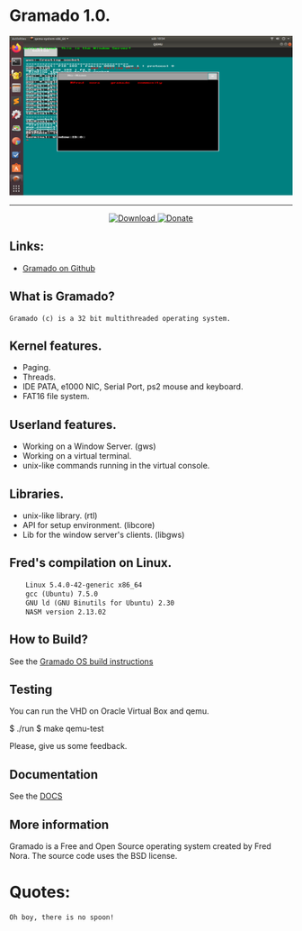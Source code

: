 # Gramado 1.0.

<p align=center>
  <a href="https://github.com/frednora/gramado">
    <img alt="Gramado" src="https://github.com/gramado/img/blob/master/gramado2.png">
  </a>
</p>

---

<p align=center>
  <a href="https://github.com/frednora/gramado/archive/master.zip">
  <img alt="Download " src="https://img.shields.io/badge/Download-latest-green.svg">
  </a>
  <a href="https://gramadoprojects.github.io/projects">
    <img alt="Donate" src="https://img.shields.io/badge/%24-Donate-orange.svg">
  </a>
</p>

## Links:

- [Gramado on Github](https://github.com/frednora/gramado)


## What is Gramado?

    Gramado (c) is a 32 bit multithreaded operating system.

## Kernel features.

* Paging.
* Threads.
* IDE PATA, e1000 NIC, Serial Port, ps2 mouse and keyboard.
* FAT16 file system.

## Userland features.

* Working on a Window Server. (gws)
* Working on a virtual terminal. 
* unix-like commands running in the virtual console.

## Libraries.

* unix-like library. (rtl)
* API for setup environment. (libcore)
* Lib for the window server's clients. (libgws)

## Fred's compilation on Linux.
```
    Linux 5.4.0-42-generic x86_64
    gcc (Ubuntu) 7.5.0
    GNU ld (GNU Binutils for Ubuntu) 2.30
    NASM version 2.13.02
```
## How to Build?

See the [Gramado OS build instructions](https://github.com/frednora/gramado/blob/master/base/DOCS/BUILD.MD)

## Testing

You can run the VHD on Oracle Virtual Box and qemu.

$ ./run
$ make qemu-test

Please, give us some feedback.

## Documentation

See the [DOCS](https://github.com/frednora/gramado/blob/master/base/DOCS/)

## More information

Gramado is a Free and Open Source operating system created by Fred Nora.
The source code uses the BSD license.

# Quotes:
	Oh boy, there is no spoon!

